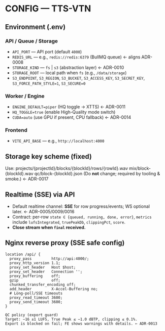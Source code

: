 # CONFIG — TTS-VTN

## Environment (.env)
### API / Queue / Storage
- `API_PORT` — API port (default `4000`)
- `REDIS_URL` — e.g., `redis://redis:6379` (BullMQ queue)  ← aligns ADR-0008
- `STORAGE_KIND` — `fs` | `s3` (abstraction layer)         ← ADR-0010
- `STORAGE_ROOT` — local path when `fs` (e.g., `/data/storage`)
- `S3_ENDPOINT`, `S3_REGION`, `S3_BUCKET`, `S3_ACCESS_KEY`, `S3_SECRET_KEY`, `S3_FORCE_PATH_STYLE=1`, `S3_SECURE=0`

### Worker / Engine
- `ENGINE_DEFAULT=piper` (HQ toggle → XTTS)                 ← ADR-0011
- `HQ_TOGGLE=true` (enable High-Quality mode switch)
- `CUDA=auto` (use GPU if present, CPU fallback)            ← ADR-0014

### Frontend
- `VITE_API_BASE` — e.g., `http://localhost:4000`

## Storage key scheme (fixed)
Use:
projects/{projectId}/blocks/{blockId}/rows/{rowId}.wav
mix/block-{blockId}.wav
qc/block-{blockId}.json
(Do **not** change; required by tooling & smoke.)  ← ADR-0017

## Realtime (SSE) via API
- Default realtime channel: **SSE** for row progress/events; WS optional later.  ← ADR-0005/0009/0016
- Contract: per-row `state ∈ {queued, running, done, error}`, `metrics` include `lufsIntegrated`, `truePeakDb`, `clippingPct`, `score`.  
- **Close stream when `final` received.**

## Nginx reverse proxy (SSE safe config)
```nginx
location /api/ {
  proxy_pass         http://api:4000/;
  proxy_http_version 1.1;
  proxy_set_header   Host $host;
  proxy_set_header   Connection '';
  proxy_buffering    off;
  gzip               off;
  chunked_transfer_encoding off;
  add_header         X-Accel-Buffering no;
  # Long-poll/SSE timeouts
  proxy_read_timeout 3600;
  proxy_send_timeout 3600;
}

QC policy (export guard)
Target: −16 ±1 LUFS, True Peak ≤ −1.0 dBTP, clipping ≤ 0.1%.
Export is blocked on fail; FE shows warnings with details. ← ADR-0013